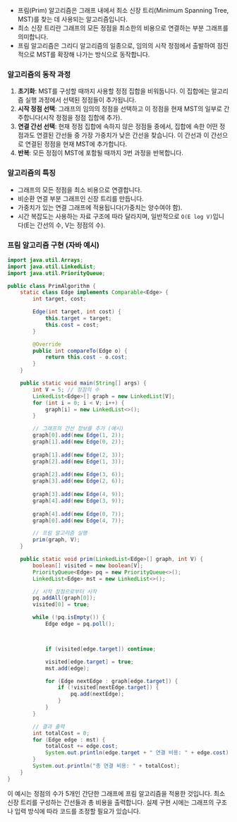 
- 프림(Prim) 알고리즘은 그래프 내에서 최소 신장 트리(Minimum Spanning Tree, MST)를 찾는 데 사용되는 알고리즘입니다.
- 최소 신장 트리란 그래프의 모든 정점을 최소한의 비용으로 연결하는 부분 그래프를 의미합니다.
- 프림 알고리즘은 그리디 알고리즘의 일종으로, 임의의 시작 정점에서 출발하여 점진적으로 MST를 확장해 나가는 방식으로 동작합니다.

### 알고리즘의 동작 과정

1. **초기화**: MST를 구성할 때까지 사용할 정점 집합을 비워둡니다. 이 집합에는 알고리즘 실행 과정에서 선택된 정점들이 추가됩니다.
2. **시작 정점 선택**: 그래프의 임의의 정점을 선택하고 이 정점을 현재 MST의 일부로 간주합니다(시작 정점을 정점 집합에 추가).
3. **연결 간선 선택**: 현재 정점 집합에 속하지 않은 정점들 중에서, 집합에 속한 어떤 정점과도 연결된 간선들 중 가장 가중치가 낮은 간선을 찾습니다. 이 간선과 이 간선으로 연결된 정점을 현재 MST에 추가합니다.
4. **반복**: 모든 정점이 MST에 포함될 때까지 3번 과정을 반복합니다.

### 알고리즘의 특징

- 그래프의 모든 정점을 최소 비용으로 연결합니다.
- 비순환 연결 부분 그래프인 신장 트리를 만듭니다.
- 가중치가 있는 연결 그래프에 적용됩니다(가중치는 양수여야 함).
- 시간 복잡도는 사용하는 자료 구조에 따라 달라지며, 일반적으로 `O(E log V)`입니다(E는 간선의 수, V는 정점의 수).

### 프림 알고리즘 구현 (자바 예시)

```java
import java.util.Arrays;
import java.util.LinkedList;
import java.util.PriorityQueue;

public class PrimAlgorithm {
    static class Edge implements Comparable<Edge> {
        int target, cost;

        Edge(int target, int cost) {
            this.target = target;
            this.cost = cost;
        }

        @Override
        public int compareTo(Edge o) {
            return this.cost - o.cost;
        }
    }

    public static void main(String[] args) {
        int V = 5; // 정점의 수
        LinkedList<Edge>[] graph = new LinkedList[V];
        for (int i = 0; i < V; i++) {
            graph[i] = new LinkedList<>();
        }

        // 그래프의 간선 정보를 추가 (예시)
        graph[0].add(new Edge(1, 2));
        graph[1].add(new Edge(0, 2));
        
        graph[1].add(new Edge(2, 3));
        graph[2].add(new Edge(1, 3));
        
        graph[2].add(new Edge(3, 6));
        graph[3].add(new Edge(2, 6));
        
        graph[3].add(new Edge(4, 9));
        graph[4].add(new Edge(3, 9));
        
        graph[4].add(new Edge(0, 7));
        graph[0].add(new Edge(4, 7));

        // 프림 알고리즘 실행
        prim(graph, V);
    }

    public static void prim(LinkedList<Edge>[] graph, int V) {
        boolean[] visited = new boolean[V];
        PriorityQueue<Edge> pq = new PriorityQueue<>();
        LinkedList<Edge> mst = new LinkedList<>();

        // 시작 정점으로부터 시작
        pq.addAll(graph[0]);
        visited[0] = true;

        while (!pq.isEmpty()) {
            Edge edge = pq.poll();



            if (visited[edge.target]) continue;

            visited[edge.target] = true;
            mst.add(edge);

            for (Edge nextEdge : graph[edge.target]) {
                if (!visited[nextEdge.target]) {
                    pq.add(nextEdge);
                }
            }
        }

        // 결과 출력
        int totalCost = 0;
        for (Edge edge : mst) {
            totalCost += edge.cost;
            System.out.println(edge.target + " 연결 비용: " + edge.cost);
        }
        System.out.println("총 연결 비용: " + totalCost);
    }
}
```

이 예시는 정점의 수가 5개인 간단한 그래프에 프림 알고리즘을 적용한 것입니다. 최소 신장 트리를 구성하는 간선들과 총 비용을 출력합니다. 실제 구현 시에는 그래프의 구조나 입력 방식에 따라 코드를 조정할 필요가 있습니다.